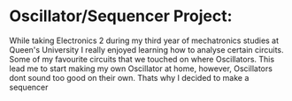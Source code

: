 # Oscillator/Sequencer Project:
While taking Electronics 2 during my third year of mechatronics studies at Queen's University I really enjoyed learning how to analyse certain circuits. Some of my favourite circuits that we touched on where Oscillators. This lead me to start making my own Oscillator at home, however, Oscillators dont sound too good on their own. Thats why I decided to make a sequencer     
